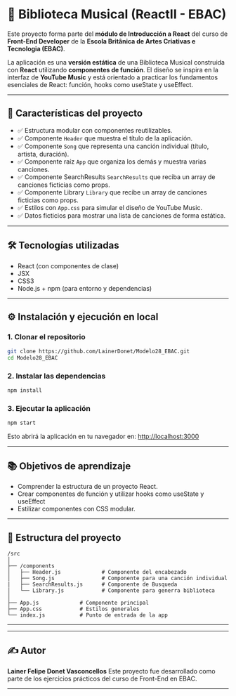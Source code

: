 # 🎵 Biblioteca Musical (ReactII - EBAC)

Este proyecto forma parte del **módulo de Introducción a React** del curso de **Front-End Developer** de la **Escola Britânica de Artes Criativas e Tecnologia (EBAC)**.

La aplicación es una **versión estática** de una Biblioteca Musical construida con **React** utilizando **componentes de función**. El diseño se inspira en la interfaz de **YouTube Music** y está orientado a practicar los fundamentos esenciales de React: función, hooks como useState y useEffect.

---

## 🚀 Características del proyecto

* ✅ Estructura modular con componentes reutilizables.
* ✅ Componente `Header` que muestra el título de la aplicación.
* ✅ Componente `Song` que representa una canción individual (título, artista, duración).
* ✅ Componente raíz `App` que organiza los demás y muestra varias canciones.
* ✅ Componente SearchResults `SearchResults` que reciba un array de canciones ficticias como props.
* ✅ Componente Library `Library` que recibe un array de canciones ficticias como props.
* ✅ Estilos con `App.css` para simular el diseño de YouTube Music.
* ✅ Datos ficticios para mostrar una lista de canciones de forma estática.

---

## 🛠️ Tecnologías utilizadas

* React (con componentes de clase)
* JSX
* CSS3
* Node.js + npm (para entorno y dependencias)

---

## ⚙️ Instalación y ejecución en local

### 1. Clonar el repositorio

```bash
git clone https://github.com/LainerDonet/Modelo28_EBAC.git
cd Modelo28_EBAC
```

### 2. Instalar las dependencias

```bash
npm install
```

### 3. Ejecutar la aplicación

```bash
npm start
```

Esto abrirá la aplicación en tu navegador en: [http://localhost:3000](http://localhost:3000)

---

## 📚 Objetivos de aprendizaje

* Comprender la estructura de un proyecto React.
* Crear componentes de función y utilizar hooks como useState y useEffect
* Estilizar componentes con CSS modular.

---

## 📁 Estructura del proyecto

```
/src
│
├── /components
│   ├── Header.js             # Componente del encabezado
│   ├── Song.js               # Componente para una canción individual
|   ├── SearchResults.js      # Componente de Busqueda 
│   └── Library.js            # Componente para generra biblioteca
│
├── App.js             # Componente principal
├── App.css            # Estilos generales
└── index.js           # Punto de entrada de la app
```

---


---

## ✍️ Autor

**Lainer Felipe Donet Vasconcellos**
Este proyecto fue desarrollado como parte de los ejercicios prácticos del curso de Front-End en EBAC.

---

